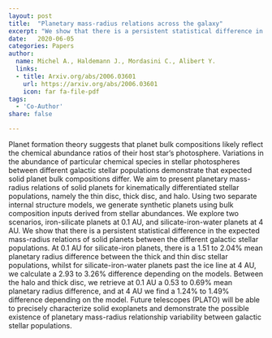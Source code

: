 ```yaml
---
layout: post
title:  "Planetary mass-radius relations across the galaxy"
excerpt: "We show that there is a persistent statistical difference in the expected mass-radius relations of solid planets between the different galactic stellar populations."
date:   2020-06-05
categories: Papers
author:
  name: Michel A., Haldemann J., Mordasini C., Alibert Y.
  links:
  - title: Arxiv.org/abs/2006.03601
    url: https://arxiv.org/abs/2006.03601
    icon: far fa-file-pdf
tags:
  - 'Co-Author'
share: false

---
```

Planet formation theory suggests that planet bulk compositions likely reflect the chemical abundance ratios of their host star’s photosphere. Variations in the abundance of particular chemical species in stellar photospheres between different galactic stellar populations demonstrate that expected solid planet bulk compositions differ.
We aim to present planetary mass-radius relations of solid planets for kinematically differentiated stellar populations, namely the thin disc, thick disc, and halo.
Using two separate internal structure models, we generate synthetic planets using bulk composition inputs derived from stellar abundances. We explore two scenarios, iron-silicate planets at 0.1 AU, and silicate-iron-water planets at 4 AU.
We show that there is a persistent statistical difference in the expected mass-radius relations of solid planets between the different galactic stellar populations. At 0.1 AU for silicate-iron planets, there is a 1.51 to 2.04% mean planetary radius difference between the thick and thin disc stellar populations, whilst for silicate-iron-water planets past the ice line at 4 AU, we calculate a 2.93 to 3.26% difference depending on the models. Between the halo and thick disc, we retrieve at 0.1 AU a 0.53 to 0.69% mean planetary
radius difference, and at 4 AU we find a 1.24% to 1.49% difference depending on the model.
Future telescopes (PLATO) will be able to precisely characterize solid exoplanets and demonstrate the possible existence
of planetary mass-radius relationship variability between galactic stellar populations.
